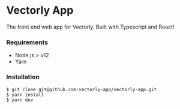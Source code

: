 # Vectorly App

The front end web app for Vectorly. Built with Typescript and React!

### Requirements

- Node.js > v12
- Yarn

### Installation
```
$ git clone git@github.com:vectorly-app/vectorly-app.git
$ yarn install
$ yarn dev
``` 
